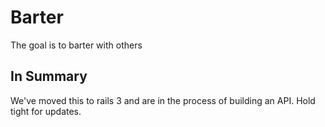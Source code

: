Barter
======

The goal is to barter with others

In Summary
----------

We've moved this to rails 3 and are in the process of building an API. Hold tight for updates.
